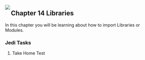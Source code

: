 <img align="left" src="http://hermonswebsites.com/Classes/CS/python.png"><H2>Chapter 14 Libraries</H2>

In this chapter you will be learning about how to import Libraries or Modules. 


<h3>Jedi Tasks</h3>
<ol>
  <li>Take Home Test</li>
  </ol>

